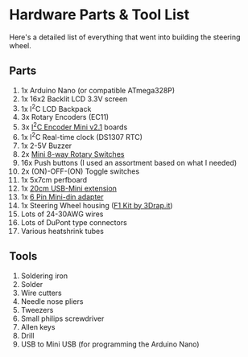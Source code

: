# Hardware Parts & Tool List
Here's a detailed list of everything that went into building the steering wheel. 

## Parts

1. 1x Arduino Nano (or compatible ATmega328P)
0. 1x 16x2 Backlit LCD 3.3V screen
0. 1x I<sup>2</sup>C LCD Backpack
0. 3x Rotary Encoders (EC11)
0. 3x [I<sup>2</sup>C Encoder Mini v2.1](http://www.duppa.net/shop/i2c-encoder-mini/) boards
0. 1x I<sup>2</sup>C Real-time clock (DS1307 RTC)
0. 1x 2-5V Buzzer
0. 2x [Mini 8-way Rotary Switches](https://www.adafruit.com/product/2925)
0. 16x Push buttons (I used an assortment based on what I needed)
0. 2x (ON)-OFF-(ON) Toggle switches
0. 1x 5x7cm perfboard
0. 1x [20cm USB-Mini extension](https://www.ebay.co.uk/itm/30cm-Angle-Mini-USB-5Pin-Male-to-Female-Extension-Adapter-Cable-Panel-Mount-Type/232825989994?ssPageName=STRK%3AMEBIDX%3AIT&var=532338614735&_trksid=p2057872.m2749.l2649)
0. 1x [6 Pin Mini-din adapter](https://www.3drap.it/product/mini-din-6-replacement-part-for-thrustmaster-wheels/)
0. 1x Steering Wheel housing ([F1 Kit by 3Drap.it](https://www.3drap.it/product/f1-steering-wheel-kit-by-3drap-thrustmaster-logitech-osw/))
0. Lots of 24-30AWG wires
0. Lots of DuPont type connectors
0. Various heatshrink tubes

## Tools

1. Soldering iron
0. Solder
0. Wire cutters
0. Needle nose pliers
0. Tweezers
0. Small philips screwdriver
0. Allen keys
0. Drill
0. USB to Mini USB (for programming the Arduino Nano)